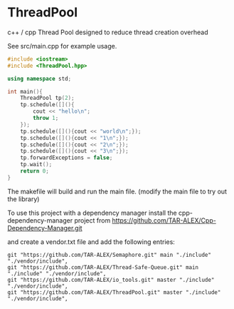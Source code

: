 # ThreadPool
c++ / cpp Thread Pool designed to reduce thread creation overhead

See src/main.cpp for example usage.

```c++
#include <iostream>
#include <ThreadPool.hpp>

using namespace std;

int main(){
    ThreadPool tp(2);
    tp.schedule([](){
        cout << "hello\n";
        throw 1;
    });
    tp.schedule([](){cout << "world\n";});
    tp.schedule([](){cout << "1\n";});
    tp.schedule([](){cout << "2\n";});
    tp.schedule([](){cout << "3\n";});
    tp.forwardExceptions = false;
    tp.wait();
    return 0;
}
```


The makefile will build and run the main file. (modify the main file to try out the library)


To use this project with a dependency manager install the cpp-dependency-manager project from https://github.com/TAR-ALEX/Cpp-Dependency-Manager.git

and create a vendor.txt file and add the following entries:

```
git "https://github.com/TAR-ALEX/Semaphore.git" main "./include" "./vendor/include",
git "https://github.com/TAR-ALEX/Thread-Safe-Queue.git" main "./include" "./vendor/include",
git "https://github.com/TAR-ALEX/io_tools.git" master "./include" "./vendor/include",
git "https://github.com/TAR-ALEX/ThreadPool.git" master "./include" "./vendor/include",
```

